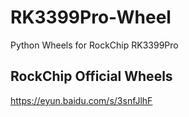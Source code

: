 # RK3399Pro-Wheel
Python Wheels for RockChip RK3399Pro

## RockChip Official Wheels
https://eyun.baidu.com/s/3snfJlhF

